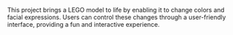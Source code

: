  This project brings a LEGO model to life by enabling it to change colors and facial expressions. Users can control these changes through a user-friendly interface, providing a fun and interactive experience.